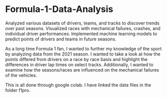 # Formula-1-Data-Analysis
Analyzed various datasets of drivers, teams, and tracks to discover trends over past seasons. Visualized races with mechanical failures, crashes, and individual driver performances. Implemented machine learning models to predict points of drivers and teams in future seasons.


As a long time Formula 1 fan, I wanted to further my knowledge of the sport by analyzing data from the 2021 season. 
I wanted to take a look at how the points differed from drivers on a race by race basis and highlight the differences in driver lap times on select tracks. 
Additionally, I wanted to examine how the seasons/races are influenced on the mechanical failures of the vehicles. 

This is all done through google colab. I have linked the data files in the folder f1pro. 
